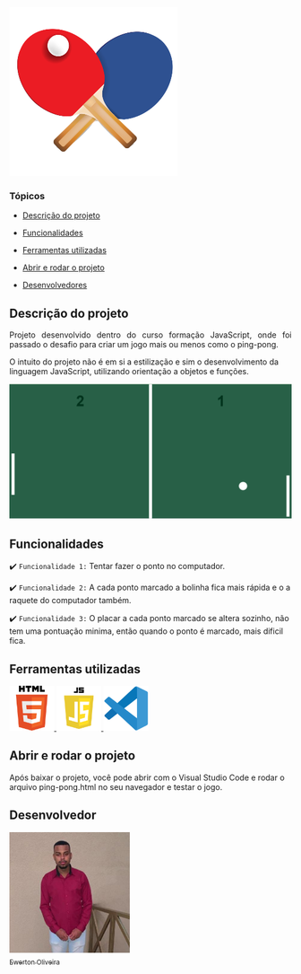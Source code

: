<img src="https://github.com/EwertonOliveirax/Ping-Pong/blob/main/img/ping-pong.png" alt="Logo Ping-Pong" width="300"/>

### Tópicos 

- [Descrição do projeto](#descrição-do-projeto)

- [Funcionalidades](#funcionalidades)

- [Ferramentas utilizadas](#ferramentas-utilizadas)

- [Abrir e rodar o projeto](#abrir-e-rodar-o-projeto)

- [Desenvolvedores](#desenvolvedores)

## Descrição do projeto 

<p align="justify">
 Projeto desenvolvido dentro do curso formação JavaScript, onde foi passado o desafio para criar um jogo mais ou menos como o ping-pong.

O intuito do projeto não é em si a estilização e sim o desenvolvimento da linguagem JavaScript, utilizando orientação a objetos e funções.
</p>

![Descrição do projeto Ping-Pong](https://github.com/EwertonOliveirax/Ping-Pong/blob/main/img/tela.png)
</p>

## Funcionalidades

:heavy_check_mark: `Funcionalidade 1:` Tentar fazer o ponto no computador.

:heavy_check_mark: `Funcionalidade 2:` A cada ponto marcado a bolinha fica mais rápida e o a raquete do computador também.

:heavy_check_mark: `Funcionalidade 3:` O placar a cada ponto marcado se altera sozinho, não tem uma pontuação minima, então quando o ponto é marcado, mais dificil fica.

## Ferramentas utilizadas

<a href="https://developer.mozilla.org/pt-BR/docs/Web/HTML" target="_blank"> <img src="https://github.com/EwertonOliveirax/Ping-Pong/blob/main/img/logo_html5.png" alt="HTML5" width="80" height="80"/> </a> <a href="https://www.javascript.com/about" target="_blank"> <img src="https://github.com/EwertonOliveirax/Ping-Pong/blob/main/img/logo_javaScript.png" alt="JavaScript" width="80" height="80"/> </a> <a href="https://code.visualstudio.com/" target="_blank"> <img src="https://github.com/EwertonOliveirax/Ping-Pong/blob/main/img/logo_visual.png" alt="VisualCode" width="80" height="80"/> </a>

###

## Abrir e rodar o projeto

Após baixar o projeto, você pode abrir com o Visual Studio Code e rodar o arquivo ping-pong.html no seu navegador e testar o jogo. 

## Desenvolvedor

[<img src="https://github.com/EwertonOliveirax/Ping-Pong/blob/main/img/desenvolvedor.jpg" width=215><br><sub>Ewerton Oliveira</sub>](https://github.com/EwertonOliveirax) 
